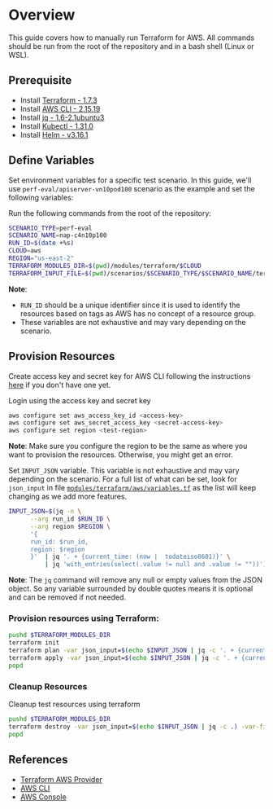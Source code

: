 # Overview

This guide covers how to manually run Terraform for AWS. All commands should be run from the root of the repository and in a bash shell (Linux or WSL).

## Prerequisite

* Install [Terraform - 1.7.3](https://developer.hashicorp.com/terraform/tutorials/azure-get-started/install-cli)
* Install [AWS CLI - 2.15.19](https://docs.aws.amazon.com/cli/latest/userguide/install-cliv2-linux.html)
* Install [jq - 1.6-2.1ubuntu3](https://stedolan.github.io/jq/download/)
* Install [Kubectl - 1.31.0](https://kubernetes.io/docs/tasks/tools/install-kubectl-linux/)
* Install [Helm - v3.16.1](https://helm.sh/docs/intro/install/)

## Define Variables

Set environment variables for a specific test scenario. In this guide, we'll use `perf-eval/apiserver-vn10pod100` scenario as the example and set the following variables:

Run the following commands from the root of the repository:
```bash
SCENARIO_TYPE=perf-eval
SCENARIO_NAME=nap-c4n10p100
RUN_ID=$(date +%s)
CLOUD=aws
REGION="us-east-2"
TERRAFORM_MODULES_DIR=$(pwd)/modules/terraform/$CLOUD
TERRAFORM_INPUT_FILE=$(pwd)/scenarios/$SCENARIO_TYPE/$SCENARIO_NAME/terraform-inputs/${CLOUD}.tfvars
```

**Note**:

* `RUN_ID` should be a unique identifier since it is used to identify the resources based on tags as AWS has no concept of a resource group.
* These variables are not exhaustive and may vary depending on the scenario.

## Provision Resources

Create access key and secret key for AWS CLI following the instructions [here](https://docs.aws.amazon.com/IAM/latest/UserGuide/id_credentials_access-keys.html#Using_CreateAccessKey) if you don't have one yet.

Login using the access key and secret key

```bash
aws configure set aws_access_key_id <access-key>
aws configure set aws_secret_access_key <secret-access-key>
aws configure set region <test-region>
```

**Note**: Make sure you configure the region to be the same as where you want to provision the resources. Otherwise, you might get an error.

Set `INPUT_JSON` variable. This variable is not exhaustive and may vary depending on the scenario. For a full list of what can be set, look for `json_input` in file [`modules/terraform/aws/variables.tf`](../../../modules/terraform/aws/variables.tf) as the list will keep changing as we add more features.

```bash
INPUT_JSON=$(jq -n \
      --arg run_id $RUN_ID \
      --arg region $REGION \
      '{
      run_id: $run_id,
      region: $region
      }'  | jq '. + {current_time: (now |  todateiso8601)}' \
          | jq 'with_entries(select(.value != null and .value != ""))')
```
**Note**: The `jq` command will remove any null or empty values from the JSON object. So any variable surrounded by double quotes means it is optional and can be removed if not needed.

### Provision resources using Terraform:
```bash
pushd $TERRAFORM_MODULES_DIR
terraform init
terraform plan -var json_input=$(echo $INPUT_JSON | jq -c '. + {current_time: (now |  todateiso8601)}') -var-file $TERRAFORM_INPUT_FILE
terraform apply -var json_input=$(echo $INPUT_JSON | jq -c '. + {current_time: (now |  todateiso8601)}') -var-file $TERRAFORM_INPUT_FILE
popd
```

### Cleanup Resources
Cleanup test resources using terraform
```bash 
pushd $TERRAFORM_MODULES_DIR
terraform destroy -var json_input=$(echo $INPUT_JSON | jq -c .) -var-file $TERRAFORM_INPUT_FILE -var current_time=$(date -uIseconds |  sed 's/+00:00/Z/')
popd
```

## References

* [Terraform AWS Provider](https://www.terraform.io/docs/providers/aws/index.html)
* [AWS CLI](https://docs.aws.amazon.com/cli/latest/)
* [AWS Console](https://aws.amazon.com/console/)
